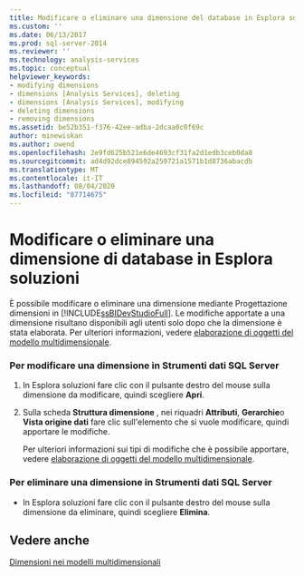 ```yaml
---
title: Modificare o eliminare una dimensione del database in Esplora soluzioni | Microsoft Docs
ms.custom: ''
ms.date: 06/13/2017
ms.prod: sql-server-2014
ms.reviewer: ''
ms.technology: analysis-services
ms.topic: conceptual
helpviewer_keywords:
- modifying dimensions
- dimensions [Analysis Services], deleting
- dimensions [Analysis Services], modifying
- deleting dimensions
- removing dimensions
ms.assetid: be52b351-f376-42ee-adba-2dcaa0c0f69c
author: minewiskan
ms.author: owend
ms.openlocfilehash: 2e9fd625b521e6de4693cf31fa2d1edb3ceb0da8
ms.sourcegitcommit: ad4d92dce894592a259721a1571b1d8736abacdb
ms.translationtype: MT
ms.contentlocale: it-IT
ms.lasthandoff: 08/04/2020
ms.locfileid: "87714675"
---
```

# <a name="modify-or-delete-a-database-dimension-in-solution-explorer"></a>Modificare o eliminare una dimensione di database in Esplora soluzioni
  È possibile modificare o eliminare una dimensione mediante Progettazione dimensioni in [!INCLUDE[ssBIDevStudioFull](../../includes/ssbidevstudiofull-md.md)]. Le modifiche apportate a una dimensione risultano disponibili agli utenti solo dopo che la dimensione è stata elaborata. Per ulteriori informazioni, vedere [elaborazione di oggetti del modello multidimensionale](processing-a-multidimensional-model-analysis-services.md).  
  
### <a name="to-modify-a-dimension-in-sql-server-data-tools"></a>Per modificare una dimensione in Strumenti dati SQL Server  
  
1.  In Esplora soluzioni fare clic con il pulsante destro del mouse sulla dimensione da modificare, quindi scegliere **Apri**.  
  
2.  Sulla scheda **Struttura dimensione** , nei riquadri **Attributi**, **Gerarchie**o **Vista origine dati** fare clic sull'elemento che si vuole modificare, quindi apportare le modifiche.  
  
     Per ulteriori informazioni sui tipi di modifiche che è possibile apportare, vedere [elaborazione di oggetti del modello multidimensionale](processing-a-multidimensional-model-analysis-services.md).  
  
### <a name="to-delete-a-dimension-in-sql-server-data-tools"></a>Per eliminare una dimensione in Strumenti dati SQL Server  
  
-   In Esplora soluzioni fare clic con il pulsante destro del mouse sulla dimensione da eliminare, quindi scegliere **Elimina**.  
  
## <a name="see-also"></a>Vedere anche  
 [Dimensioni nei modelli multidimensionali](dimensions-in-multidimensional-models.md)  
  
  
